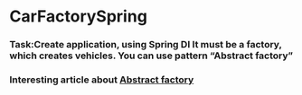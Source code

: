 # CarFactorySpring

### Task:Create application, using Spring DI It must be a factory, which creates vehicles. You can use pattern “Abstract factory”

### Interesting article about [Abstract factory](https://refactoring.guru/uk/design-patterns/abstract-factory) 
